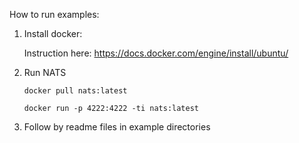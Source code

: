 How to run examples:

1. Install docker:

    Instruction here: https://docs.docker.com/engine/install/ubuntu/

2. Run NATS

   `docker pull nats:latest`
   
   `docker run -p 4222:4222 -ti nats:latest`

3. Follow by readme files in example directories

